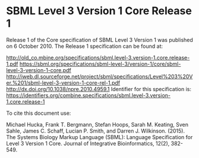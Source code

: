 # SBML Level 3 Version 1 Core Release 1
Release 1 of the Core specification of SBML Level 3 Version 1 was published on 6 October 2010. The Release 1 specification can be found at:

http://old_co.mbine.org/specifications/sbml.level-3.version-1.core.release-1.pdf
https://sbml.org/specifications/sbml-level-3/version-1/core/sbml-level-3-version-1-core.pdf
http://iweb.dl.sourceforge.net/project/sbml/specifications/Level%203%20Ver.%201/sbml-level-3-version-1-core-rel-1.pdf
http://dx.doi.org/10.1038/npre.2010.4959.1
Identifier for this specification is: https://identifiers.org/combine.specifications/sbml.level-3.version-1.core.release-1

To cite this document use:

Michael Hucka, Frank T. Bergmann, Stefan Hoops, Sarah M. Keating, Sven Sahle, James C. Schaff, Lucian P. Smith, and Darren J. Wilkinson. (2015). The Systems Biology Markup Language (SBML): Language Specification for Level 3 Version 1 Core. Journal of Integrative Bioinformatics, 12(2), 382-549.